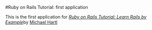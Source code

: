 #Ruby on Rails Tutorial: first application

This is the first application for [*Ruby on Rails Tutorial: Learn Rails by Example*](http://railstutorial.org)by [Michael Hartl](http://michaelhartl.com)